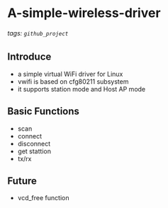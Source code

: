 # A-simple-wireless-driver
###### tags: `github_project`
## Introduce
- a simple virtual WiFi driver for Linux
- vwifi is based on cfg80211 subsystem
- it supports station mode and Host AP mode
## Basic Functions
- scan
- connect
- disconnect
- get stattion
- tx/rx
## Future
- vcd_free function